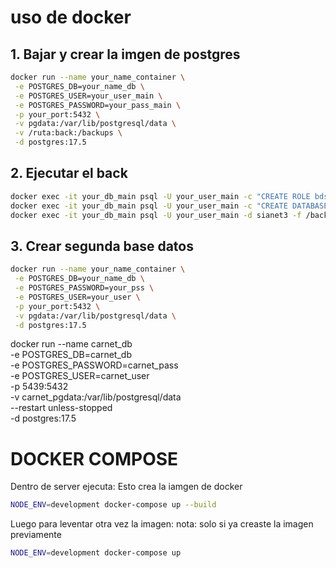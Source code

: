# uso de docker

## 1. Bajar y crear la imgen de postgres

```bash
docker run --name your_name_container \
 -e POSTGRES_DB=your_name_db \
 -e POSTGRES_USER=your_user_main \
 -e POSTGRES_PASSWORD=your_pass_main \
 -p your_port:5432 \
 -v pgdata:/var/lib/postgresql/data \
 -v /ruta:back:/backups \
 -d postgres:17.5
```

## 2. Ejecutar el back

```bash
docker exec -it your_db_main psql -U your_user_main -c "CREATE ROLE bdsianet WITH LOGIN;"
docker exec -it your_db_main psql -U your_user_main -c "CREATE DATABASE sianet3;"
docker exec -it your_db_main psql -U your_user_main -d sianet3 -f /backups/sianet3_24-06-25-00H07.sql
```

## 3. Crear segunda base datos

```bash
docker run --name your_name_container \
 -e POSTGRES_DB=your_name_db \
 -e POSTGRES_PASSWORD=your_pss \
 -e POSTGRES_USER=your_user \
 -p your_port:5432 \
 -v pgdata:/var/lib/postgresql/data \
 -d postgres:17.5
```

docker run --name carnet_db \
-e POSTGRES_DB=carnet_db \
 -e POSTGRES_PASSWORD=carnet_pass \
 -e POSTGRES_USER=carnet_user \
 -p 5439:5432 \
 -v carnet_pgdata:/var/lib/postgresql/data \
--restart unless-stopped \
-d postgres:17.5

# DOCKER COMPOSE

Dentro de server ejecuta:
Esto crea la iamgen de docker

```bash
NODE_ENV=development docker-compose up --build
```

Luego para leventar otra vez la imagen:
nota: solo si ya creaste la imagen previamente

```bash
NODE_ENV=development docker-compose up
```
